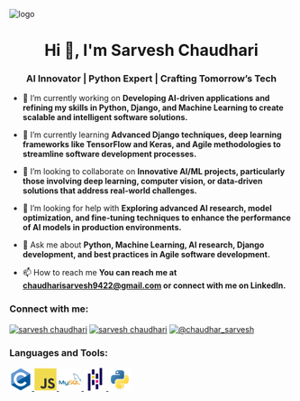 ![logo](https://drive.google.com/drive/u/0/folders/1jlmB29H7hut54stTakfAZFENKyW502Ks)
<h1 align="center">Hi 👋, I'm Sarvesh Chaudhari</h1>
<h3 align="center">AI Innovator | Python Expert | Crafting Tomorrow’s Tech</h3>

- 🔭 I’m currently working on **Developing AI-driven applications and refining my skills in Python, Django, and Machine Learning to create scalable and intelligent software solutions.**

- 🌱 I’m currently learning **Advanced Django techniques, deep learning frameworks like TensorFlow and Keras, and Agile methodologies to streamline software development processes.**

- 👯 I’m looking to collaborate on **Innovative AI/ML projects, particularly those involving deep learning, computer vision, or data-driven solutions that address real-world challenges.**

- 🤝 I’m looking for help with **Exploring advanced AI research, model optimization, and fine-tuning techniques to enhance the performance of AI models in production environments.**

- 💬 Ask me about **Python, Machine Learning, AI research, Django development, and best practices in Agile software development.**

- 📫 How to reach me **You can reach me at chaudharisarvesh9422@gmail.com or connect with me on LinkedIn.**

<h3 align="left">Connect with me:</h3>
<p align="left">
<a href="https://twitter.com/sarvesh chaudhari" target="blank"><img align="center" src="https://raw.githubusercontent.com/rahuldkjain/github-profile-readme-generator/master/src/images/icons/Social/twitter.svg" alt="sarvesh chaudhari" height="30" width="40" /></a>
<a href="https://linkedin.com/in/sarvesh chaudhari" target="blank"><img align="center" src="https://raw.githubusercontent.com/rahuldkjain/github-profile-readme-generator/master/src/images/icons/Social/linked-in-alt.svg" alt="sarvesh chaudhari" height="30" width="40" /></a>
<a href="https://instagram.com/@chaudhar_sarvesh" target="blank"><img align="center" src="https://raw.githubusercontent.com/rahuldkjain/github-profile-readme-generator/master/src/images/icons/Social/instagram.svg" alt="@chaudhar_sarvesh" height="30" width="40" /></a>
</p>

<h3 align="left">Languages and Tools:</h3>
<p align="left"> <a href="https://www.cprogramming.com/" target="_blank" rel="noreferrer"> <img src="https://raw.githubusercontent.com/devicons/devicon/master/icons/c/c-original.svg" alt="c" width="40" height="40"/> </a> <a href="https://developer.mozilla.org/en-US/docs/Web/JavaScript" target="_blank" rel="noreferrer"> <img src="https://raw.githubusercontent.com/devicons/devicon/master/icons/javascript/javascript-original.svg" alt="javascript" width="40" height="40"/> </a> <a href="https://www.mysql.com/" target="_blank" rel="noreferrer"> <img src="https://raw.githubusercontent.com/devicons/devicon/master/icons/mysql/mysql-original-wordmark.svg" alt="mysql" width="40" height="40"/> </a> <a href="https://pandas.pydata.org/" target="_blank" rel="noreferrer"> <img src="https://raw.githubusercontent.com/devicons/devicon/2ae2a900d2f041da66e950e4d48052658d850630/icons/pandas/pandas-original.svg" alt="pandas" width="40" height="40"/> </a> <a href="https://www.python.org" target="_blank" rel="noreferrer"> <img src="https://raw.githubusercontent.com/devicons/devicon/master/icons/python/python-original.svg" alt="python" width="40" height="40"/> </a> </p>
